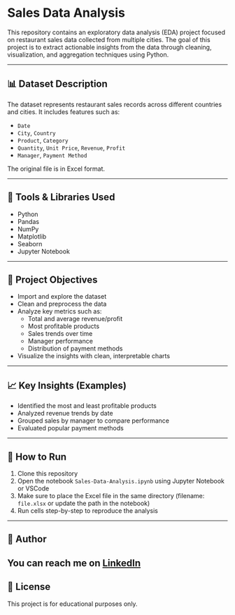 # Sales Data Analysis

This repository contains an exploratory data analysis (EDA) project focused on restaurant sales data collected from multiple cities. The goal of this project is to extract actionable insights from the data through cleaning, visualization, and aggregation techniques using Python.

---

## 📊 Dataset Description

The dataset represents restaurant sales records across different countries and cities. It includes features such as:

- `Date`
- `City`, `Country`
- `Product`, `Category`
- `Quantity`, `Unit Price`, `Revenue`, `Profit`
- `Manager`, `Payment Method`

The original file is in Excel format.

---

## 🔧 Tools & Libraries Used

- Python  
- Pandas  
- NumPy  
- Matplotlib  
- Seaborn  
- Jupyter Notebook

---

## 📌 Project Objectives

- Import and explore the dataset  
- Clean and preprocess the data  
- Analyze key metrics such as:
  - Total and average revenue/profit  
  - Most profitable products  
  - Sales trends over time  
  - Manager performance  
  - Distribution of payment methods  
- Visualize the insights with clean, interpretable charts

---

## 📈 Key Insights (Examples)

- Identified the most and least profitable products  
- Analyzed revenue trends by date  
- Grouped sales by manager to compare performance  
- Evaluated popular payment methods

---

## 🚀 How to Run

1. Clone this repository  
2. Open the notebook `Sales-Data-Analysis.ipynb` using Jupyter Notebook or VSCode  
3. Make sure to place the Excel file in the same directory (filename: `file.xlsx` or update the path in the notebook)  
4. Run cells step-by-step to reproduce the analysis


---

## 👤 Author
 
You can reach me on [LinkedIn](www.linkedin.com/in/abd-alrahman-elshafei-154686272)
---

## 📎 License

This project is for educational purposes only.
